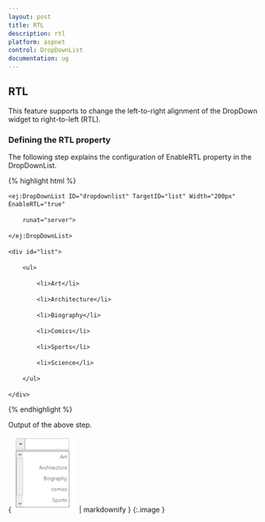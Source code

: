 ```yaml
---
layout: post
title: RTL
description: rtl
platform: aspnet
control: DropDownList
documentation: ug
---
```


## RTL

This feature supports to change the left-to-right alignment of the DropDown widget to right-to-left (RTL). 

### Defining the RTL property

The following step explains the configuration of EnableRTL property in the DropDownList. 

{% highlight html %}

<div class="control">

    <ej:DropDownList ID="dropdownlist" TargetID="list" Width="200px" EnableRTL="true"

        runat="server">

    </ej:DropDownList>

    <div id="list">

        <ul>

            <li>Art</li>

            <li>Architecture</li>

            <li>Biography</li>

            <li>Comics</li>

            <li>Sports</li>

            <li>Science</li>

        </ul>

    </div>

</div>







{% endhighlight %}



Output of the above step.


{ ![](RTL_images/RTL_img1.png) | markdownify }
{:.image }


